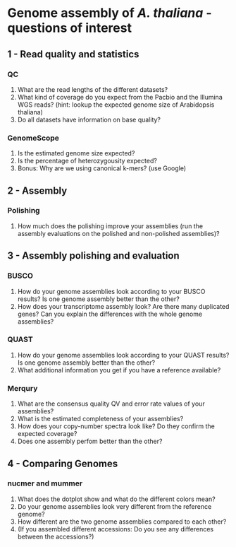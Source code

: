 # Genome assembly of *A. thaliana* - questions of interest
## 1 - Read quality and statistics
### QC
1) What are the read lengths of the different datasets?
2) What kind of coverage do you expect from the Pacbio and the Illumina WGS reads? (hint: lookup the expected genome size of Arabidopsis thaliana)
3) Do all datasets have information on base quality?

### GenomeScope
1) Is the estimated genome size expected?
2) Is the percentage of heterozygousity expected?
3) Bonus: Why are we using canonical k-mers? (use Google)

## 2 - Assembly
### Polishing
1) How much does the polishing improve your assemblies (run the assembly evaluations on the polished and non-polished assemblies)?

## 3 - Assembly polishing and evaluation
### BUSCO
1) How do your genome assemblies look according to your BUSCO results? Is one genome assembly better than the other?
2) How does your transcriptome assembly look? Are there many duplicated genes? Can you explain the differences with the whole genome assemblies?

### QUAST
1) How do your genome assemblies look according to your QUAST results? Is one genome assembly better than the other?
2) What additional information you get if you have a reference available?

### Merqury
1) What are the consensus quality QV and error rate values of your assemblies?
2) What is the estimated completeness of your assemblies?
3) How does your copy-number spectra look like? Do they confirm the expected coverage?
4) Does one assembly perfom better than the other?

## 4 - Comparing Genomes
### nucmer and mummer
1) What does the dotplot show and what do the different colors mean?
2) Do your genome assemblies look very different from the reference genome?
3) How different are the two genome assemblies compared to each other?
4) (If you assembled different accessions: Do you see any differences between the accessions?)
